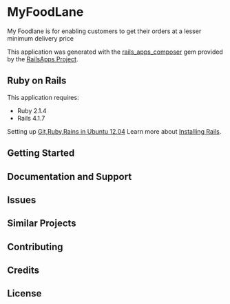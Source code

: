 MyFoodLane
================

My Foodlane is for enabling customers to get their orders at a lesser minimum delivery price

This application was generated with the [rails_apps_composer](https://github.com/RailsApps/rails_apps_composer) gem
provided by the [RailsApps Project](http://railsapps.github.io/).

Ruby on Rails
-------------

This application requires:

- Ruby 2.1.4
- Rails 4.1.7

Setting up [Git,Ruby,Rains in Ubuntu 12.04](https://gist.github.com/magusverma/e6b863ed95f51a64b3fe)
Learn more about [Installing Rails](http://railsapps.github.io/installing-rails.html).

Getting Started
---------------

Documentation and Support
-------------------------

Issues
-------------

Similar Projects
----------------

Contributing
------------

Credits
-------

License
-------
